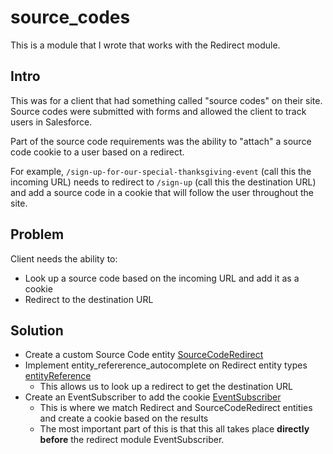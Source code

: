 # source_codes

This is a module that I wrote that works with the Redirect module.

## Intro
This was for a client that had something called "source codes" on their site.  Source codes were submitted with forms and allowed the client to track users in Salesforce.

Part of the source code requirements was the ability to "attach" a source code cookie to a user based on a redirect.

For example, `/sign-up-for-our-special-thanksgiving-event` (call this the incoming URL) needs to redirect to `/sign-up` (call this the destination URL) and add a source code in a cookie that will follow the user throughout the site.

## Problem
Client needs the ability to:
* Look up a source code based on the incoming URL and add it as a cookie
* Redirect to the destination URL 
## Solution
* Create a custom Source Code entity [SourceCodeRedirect](https://github.com/thafner/source_codes/blob/master/src/Entity/SourceCodeRedirect.php)
* Implement entity_refererence_autocomplete on Redirect entity types [entityReference](https://github.com/thafner/source_codes/blob/master/src/Entity/SourceCodeRedirect.php#L200)
   *  This allows us to look up a redirect to get the destination URL
* Create an EventSubscriber to add the cookie [EventSubscriber](https://github.com/thafner/source_codes/blob/master/src/EventSubscriber/SourceCodeRedirectRequestSubscriber.php)
   *  This is where we match Redirect and SourceCodeRedirect entities and create a cookie based on the results
   *  The most important part of this is that this all takes place **directly before** the redirect module EventSubscriber.
